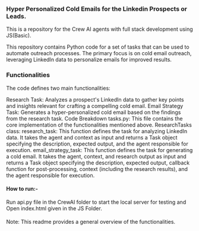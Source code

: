 ### Hyper Personalized Cold Emails for the Linkedin Prospects or Leads. ###

This is a repository for the Crew AI agents with full stack development using JS(Basic).

This repository contains Python code for a set of tasks that can be used to automate outreach processes. The primary focus is on cold email outreach, leveraging LinkedIn data to personalize emails for improved results.

### Functionalities
The code defines two main functionalities:

Research Task: Analyzes a prospect's LinkedIn data to gather key points and insights relevant for crafting a compelling cold email.
Email Strategy Task: Generates a hyper-personalized cold email based on the findings from the research task.
Code Breakdown
tasks.py: This file contains the core implementation of the functionalities mentioned above.
ResearchTasks class:
research_task: This function defines the task for analyzing LinkedIn data. It takes the agent and context as input and returns a Task object specifying the description, expected output, and the agent responsible for execution.
email_strategy_task: This function defines the task for generating a cold email. It takes the agent, context, and research output as input and returns a Task object specifying the description, expected output, callback function for post-processing, context (including the research results), and the agent responsible for execution.

#### How to run:-
Run api.py file in the CrewAI folder to start the local server for testing and Open index.html given in the JS Folder.
####

Note: This readme provides a general overview of the functionalities.
